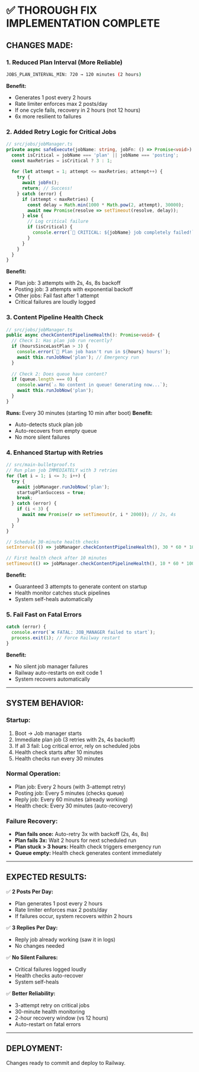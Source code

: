 # ✅ **THOROUGH FIX IMPLEMENTATION COMPLETE**

## **CHANGES MADE:**

### **1. Reduced Plan Interval (More Reliable)**
```bash
JOBS_PLAN_INTERVAL_MIN: 720 → 120 minutes (2 hours)
```
**Benefit:**
- Generates 1 post every 2 hours
- Rate limiter enforces max 2 posts/day  
- If one cycle fails, recovery in 2 hours (not 12 hours)
- 6x more resilient to failures

### **2. Added Retry Logic for Critical Jobs**
```typescript
// src/jobs/jobManager.ts
private async safeExecute(jobName: string, jobFn: () => Promise<void>): Promise<void> {
  const isCritical = jobName === 'plan' || jobName === 'posting';
  const maxRetries = isCritical ? 3 : 1;
  
  for (let attempt = 1; attempt <= maxRetries; attempt++) {
    try {
      await jobFn();
      return; // Success!
    } catch (error) {
      if (attempt < maxRetries) {
        const delay = Math.min(1000 * Math.pow(2, attempt), 30000);
        await new Promise(resolve => setTimeout(resolve, delay));
      } else {
        // Log critical failure
        if (isCritical) {
          console.error(`🚨 CRITICAL: ${jobName} job completely failed!`);
        }
      }
    }
  }
}
```
**Benefit:**
- Plan job: 3 attempts with 2s, 4s, 8s backoff
- Posting job: 3 attempts with exponential backoff
- Other jobs: Fail fast after 1 attempt
- Critical failures are loudly logged

### **3. Content Pipeline Health Check**
```typescript
// src/jobs/jobManager.ts
public async checkContentPipelineHealth(): Promise<void> {
  // Check 1: Has plan job run recently?
  if (hoursSinceLastPlan > 3) {
    console.error(`🚨 Plan job hasn't run in ${hours} hours!`);
    await this.runJobNow('plan'); // Emergency run
  }
  
  // Check 2: Does queue have content?
  if (queue.length === 0) {
    console.warn(`⚠️ No content in queue! Generating now...`);
    await this.runJobNow('plan');
  }
}
```
**Runs:** Every 30 minutes (starting 10 min after boot)
**Benefit:**
- Auto-detects stuck plan job
- Auto-recovers from empty queue
- No more silent failures

### **4. Enhanced Startup with Retries**
```typescript
// src/main-bulletproof.ts
// Run plan job IMMEDIATELY with 3 retries
for (let i = 1; i <= 3; i++) {
  try {
    await jobManager.runJobNow('plan');
    startupPlanSuccess = true;
    break;
  } catch (error) {
    if (i < 3) {
      await new Promise(r => setTimeout(r, i * 2000)); // 2s, 4s
    }
  }
}

// Schedule 30-minute health checks
setInterval(() => jobManager.checkContentPipelineHealth(), 30 * 60 * 1000);

// First health check after 10 minutes
setTimeout(() => jobManager.checkContentPipelineHealth(), 10 * 60 * 1000);
```
**Benefit:**
- Guaranteed 3 attempts to generate content on startup
- Health monitor catches stuck pipelines
- System self-heals automatically

### **5. Fail Fast on Fatal Errors**
```typescript
catch (error) {
  console.error(`❌ FATAL: JOB_MANAGER failed to start`);
  process.exit(1); // Force Railway restart
}
```
**Benefit:**
- No silent job manager failures
- Railway auto-restarts on exit code 1
- System recovers automatically

---

## **SYSTEM BEHAVIOR:**

### **Startup:**
1. Boot → Job manager starts
2. Immediate plan job (3 retries with 2s, 4s backoff)
3. If all 3 fail: Log critical error, rely on scheduled jobs
4. Health check starts after 10 minutes
5. Health checks run every 30 minutes

### **Normal Operation:**
- Plan job: Every 2 hours (with 3-attempt retry)
- Posting job: Every 5 minutes (checks queue)
- Reply job: Every 60 minutes (already working)
- Health check: Every 30 minutes (auto-recovery)

### **Failure Recovery:**
- **Plan fails once:** Auto-retry 3x with backoff (2s, 4s, 8s)
- **Plan fails 3x:** Wait 2 hours for next scheduled run
- **Plan stuck > 3 hours:** Health check triggers emergency run
- **Queue empty:** Health check generates content immediately

---

## **EXPECTED RESULTS:**

✅ **2 Posts Per Day:**
- Plan generates 1 post every 2 hours
- Rate limiter enforces max 2 posts/day
- If failures occur, system recovers within 2 hours

✅ **3 Replies Per Day:**
- Reply job already working (saw it in logs)
- No changes needed

✅ **No Silent Failures:**
- Critical failures logged loudly
- Health checks auto-recover
- System self-heals

✅ **Better Reliability:**
- 3-attempt retry on critical jobs
- 30-minute health monitoring
- 2-hour recovery window (vs 12 hours)
- Auto-restart on fatal errors

---

## **DEPLOYMENT:**

Changes ready to commit and deploy to Railway.

